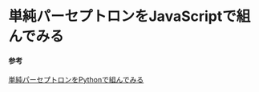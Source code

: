 # 単純パーセプトロンをJavaScriptで組んでみる
#### 参考
[単純パーセプトロンをPythonで組んでみる](http://tjo.hatenablog.com/entry/2013/05/01/190247)
